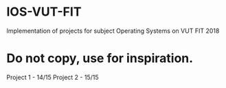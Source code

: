 # IOS-VUT-FIT
Implementation of projects for subject Operating Systems on VUT FIT 2018

# Do not copy, use for inspiration.

Project 1 - 14/15
Project 2 - 15/15